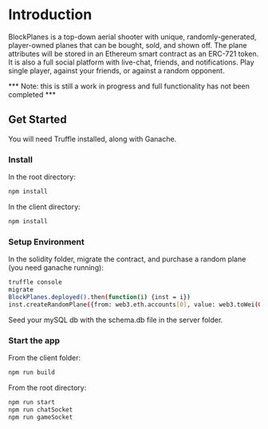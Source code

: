 # Introduction
BlockPlanes is a top-down aerial shooter with unique, randomly-generated, player-owned planes that can be bought, sold, and shown off. The plane attributes will be stored in an Ethereum smart contract as an ERC-721 token. It is also a full social platform with live-chat, friends, and notifications. Play single player, against your friends, or against a random opponent. 

*** Note: this is still a work in progress and full functionality has not been completed *** 

## Get Started
You will need Truffle installed, along with Ganache. 

### Install 
In the root directory:
```bash
npm install
```
In the client directory: 
```bash
npm install
```

### Setup Environment
In the solidity folder, migrate the contract, and purchase a random plane (you need ganache running): 
```bash
truffle console
migrate
BlockPlanes.deployed().then(function(i) {inst = i})
inst.createRandomPlane({from: web3.eth.accounts[0], value: web3.toWei(0.001, 'ether')})
```
Seed your mySQL db with the schema.db file in the server folder.

### Start the app
From the client folder: 
```bash
npm run build
```
From the root directory: 
```bash
npm run start
npm run chatSocket
npm run gameSocket
```
